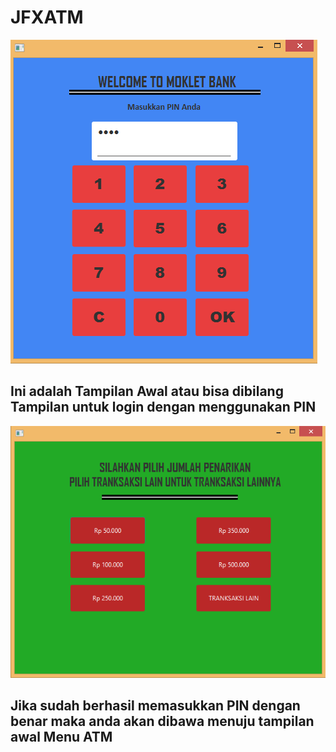 # JFXATM
![alt text](src/tugasatm/3.PNG)
## Ini adalah Tampilan Awal atau bisa dibilang Tampilan untuk login dengan menggunakan PIN 


![alt text](src/tugasatm/4.PNG)
## Jika sudah berhasil memasukkan PIN dengan benar maka anda akan dibawa menuju tampilan awal Menu ATM
